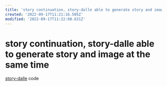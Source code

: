 ```yaml
---
title: 'story continuation, story-dalle able to generate story and image at the same time'
created: '2022-09-17T11:21:16.505Z'
modified: '2022-09-17T11:22:08.631Z'
---
```


# story continuation, story-dalle able to generate story and image at the same time


[story-dalle](https://github.com/adymaharana/storydalle) code
